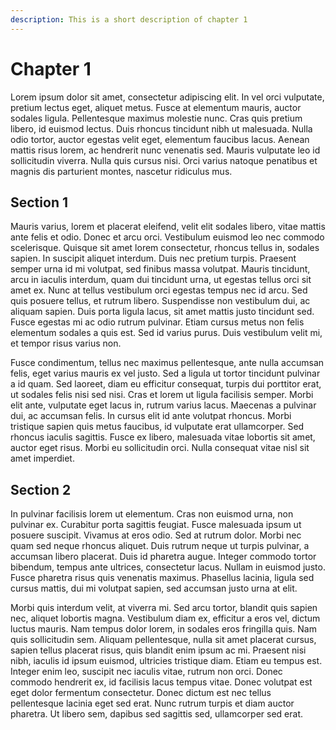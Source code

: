 ```yaml
---
description: This is a short description of chapter 1
---
```


# Chapter 1

Lorem ipsum dolor sit amet, consectetur adipiscing elit. In vel orci vulputate, pretium lectus eget, aliquet metus. Fusce at elementum mauris, auctor sodales ligula. Pellentesque maximus molestie nunc. Cras quis pretium libero, id euismod lectus. Duis rhoncus tincidunt nibh ut malesuada. Nulla odio tortor, auctor egestas velit eget, elementum faucibus lacus. Aenean mattis risus lorem, ac hendrerit nunc venenatis sed. Mauris vulputate leo id sollicitudin viverra. Nulla quis cursus nisi. Orci varius natoque penatibus et magnis dis parturient montes, nascetur ridiculus mus.

## Section 1

Mauris varius, lorem et placerat eleifend, velit elit sodales libero, vitae mattis ante felis et odio. Donec et arcu orci. Vestibulum euismod leo nec commodo scelerisque. Quisque sit amet lorem consectetur, rhoncus tellus in, sodales sapien. In suscipit aliquet interdum. Duis nec pretium turpis. Praesent semper urna id mi volutpat, sed finibus massa volutpat. Mauris tincidunt, arcu in iaculis interdum, quam dui tincidunt urna, ut egestas tellus orci sit amet ex. Nunc at tellus vestibulum orci egestas tempus nec id arcu. Sed quis posuere tellus, et rutrum libero. Suspendisse non vestibulum dui, ac aliquam sapien. Duis porta ligula lacus, sit amet mattis justo tincidunt sed. Fusce egestas mi ac odio rutrum pulvinar. Etiam cursus metus non felis elementum sodales a quis est. Sed id varius purus. Duis vestibulum velit mi, et tempor risus varius non.

Fusce condimentum, tellus nec maximus pellentesque, ante nulla accumsan felis, eget varius mauris ex vel justo. Sed a ligula ut tortor tincidunt pulvinar a id quam. Sed laoreet, diam eu efficitur consequat, turpis dui porttitor erat, ut sodales felis nisi sed nisi. Cras et lorem ut ligula facilisis semper. Morbi elit ante, vulputate eget lacus in, rutrum varius lacus. Maecenas a pulvinar dui, ac accumsan felis. In cursus elit id ante volutpat rhoncus. Morbi tristique sapien quis metus faucibus, id vulputate erat ullamcorper. Sed rhoncus iaculis sagittis. Fusce ex libero, malesuada vitae lobortis sit amet, auctor eget risus. Morbi eu sollicitudin orci. Nulla consequat vitae nisl sit amet imperdiet.

## Section 2

In pulvinar facilisis lorem ut elementum. Cras non euismod urna, non pulvinar ex. Curabitur porta sagittis feugiat. Fusce malesuada ipsum ut posuere suscipit. Vivamus at eros odio. Sed at rutrum dolor. Morbi nec quam sed neque rhoncus aliquet. Duis rutrum neque ut turpis pulvinar, a accumsan libero placerat. Duis id pharetra augue. Integer commodo tortor bibendum, tempus ante ultrices, consectetur lacus. Nullam in euismod justo. Fusce pharetra risus quis venenatis maximus. Phasellus lacinia, ligula sed cursus mattis, dui mi volutpat sapien, sed accumsan justo urna at elit.

Morbi quis interdum velit, at viverra mi. Sed arcu tortor, blandit quis sapien nec, aliquet lobortis magna. Vestibulum diam ex, efficitur a eros vel, dictum luctus mauris. Nam tempus dolor lorem, in sodales eros fringilla quis. Nam quis sollicitudin sem. Aliquam pellentesque, nulla sit amet placerat cursus, sapien tellus placerat risus, quis blandit enim ipsum ac mi. Praesent nisi nibh, iaculis id ipsum euismod, ultricies tristique diam. Etiam eu tempus est. Integer enim leo, suscipit nec iaculis vitae, rutrum non orci. Donec commodo hendrerit ex, id facilisis lacus tempus vitae. Donec volutpat est eget dolor fermentum consectetur. Donec dictum est nec tellus pellentesque lacinia eget sed erat. Nunc rutrum turpis et diam auctor pharetra. Ut libero sem, dapibus sed sagittis sed, ullamcorper sed erat.
